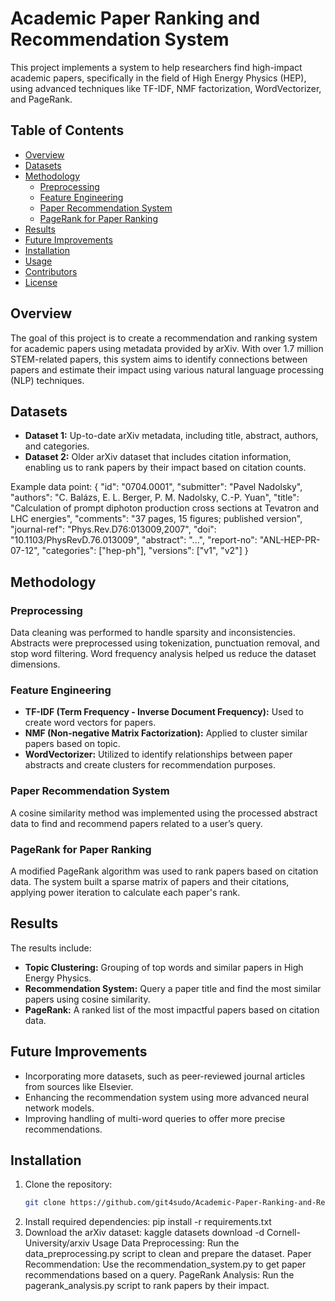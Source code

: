 # Academic Paper Ranking and Recommendation System

This project implements a system to help researchers find high-impact academic papers, specifically in the field of High Energy Physics (HEP), using advanced techniques like TF-IDF, NMF factorization, WordVectorizer, and PageRank.

## Table of Contents
- [Overview](#overview)
- [Datasets](#datasets)
- [Methodology](#methodology)
  - [Preprocessing](#preprocessing)
  - [Feature Engineering](#feature-engineering)
  - [Paper Recommendation System](#paper-recommendation-system)
  - [PageRank for Paper Ranking](#pagerank-for-paper-ranking)
- [Results](#results)
- [Future Improvements](#future-improvements)
- [Installation](#installation)
- [Usage](#usage)
- [Contributors](#contributors)
- [License](#license)

## Overview
The goal of this project is to create a recommendation and ranking system for academic papers using metadata provided by arXiv. With over 1.7 million STEM-related papers, this system aims to identify connections between papers and estimate their impact using various natural language processing (NLP) techniques.

## Datasets
- **Dataset 1:** Up-to-date arXiv metadata, including title, abstract, authors, and categories.
- **Dataset 2:** Older arXiv dataset that includes citation information, enabling us to rank papers by their impact based on citation counts.

Example data point:
{ "id": "0704.0001", "submitter": "Pavel Nadolsky", "authors": "C. Balázs, E. L. Berger, P. M. Nadolsky, C.-P. Yuan", "title": "Calculation of prompt diphoton production cross sections at Tevatron and LHC energies", "comments": "37 pages, 15 figures; published version", "journal-ref": "Phys.Rev.D76:013009,2007", "doi": "10.1103/PhysRevD.76.013009", "abstract": "...", "report-no": "ANL-HEP-PR-07-12", "categories": ["hep-ph"], "versions": ["v1", "v2"] }


## Methodology
### Preprocessing
Data cleaning was performed to handle sparsity and inconsistencies. Abstracts were preprocessed using tokenization, punctuation removal, and stop word filtering. Word frequency analysis helped us reduce the dataset dimensions.

### Feature Engineering
- **TF-IDF (Term Frequency - Inverse Document Frequency):** Used to create word vectors for papers.
- **NMF (Non-negative Matrix Factorization):** Applied to cluster similar papers based on topic.
- **WordVectorizer:** Utilized to identify relationships between paper abstracts and create clusters for recommendation purposes.

### Paper Recommendation System
A cosine similarity method was implemented using the processed abstract data to find and recommend papers related to a user’s query.

### PageRank for Paper Ranking
A modified PageRank algorithm was used to rank papers based on citation data. The system built a sparse matrix of papers and their citations, applying power iteration to calculate each paper's rank.

## Results
The results include:
- **Topic Clustering:** Grouping of top words and similar papers in High Energy Physics.
- **Recommendation System:** Query a paper title and find the most similar papers using cosine similarity.
- **PageRank:** A ranked list of the most impactful papers based on citation data.

## Future Improvements
- Incorporating more datasets, such as peer-reviewed journal articles from sources like Elsevier.
- Enhancing the recommendation system using more advanced neural network models.
- Improving handling of multi-word queries to offer more precise recommendations.

## Installation
1. Clone the repository:
   ```bash
   git clone https://github.com/git4sudo/Academic-Paper-Ranking-and-Recommendation-System.git
2. Install required dependencies:
   pip install -r requirements.txt
3. Download the arXiv dataset:
   kaggle datasets download -d Cornell-University/arxiv
Usage
Data Preprocessing: Run the data_preprocessing.py script to clean and prepare the dataset.
Paper Recommendation: Use the recommendation_system.py to get paper recommendations based on a query.
PageRank Analysis: Run the pagerank_analysis.py script to rank papers by their impact.
